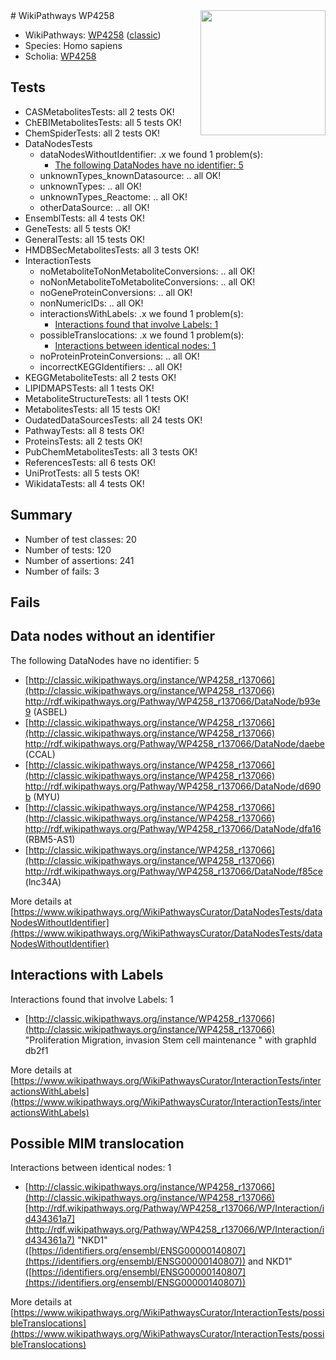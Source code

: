 <img style="float: right; width: 200px" src="https://upload.wikimedia.org/wikipedia/commons/thumb/8/83/Wplogo_with_text_500.png/640px-Wplogo_with_text_500.png" />
# WikiPathways WP4258

* WikiPathways: [WP4258](https://wikipathways.org/pathways/WP4258) ([classic](https://classic.wikipathways.org/instance/WP4258))
* Species: Homo sapiens
* Scholia: [WP4258](https://scholia.toolforge.org/wikipathways/WP4258)
## Tests
* CASMetabolitesTests: all 2 tests OK!
* ChEBIMetabolitesTests: all 5 tests OK!
* ChemSpiderTests: all 2 tests OK!
* DataNodesTests
    * dataNodesWithoutIdentifier: .x we found 1 problem(s):
        * [The following DataNodes have no identifier: 5](#d2d32fa4)
    * unknownTypes_knownDatasource: .. all OK!
    * unknownTypes: .. all OK!
    * unknownTypes_Reactome: .. all OK!
    * otherDataSource: .. all OK!
* EnsemblTests: all 4 tests OK!
* GeneTests: all 5 tests OK!
* GeneralTests: all 15 tests OK!
* HMDBSecMetabolitesTests: all 3 tests OK!
* InteractionTests
    * noMetaboliteToNonMetaboliteConversions: .. all OK!
    * noNonMetaboliteToMetaboliteConversions: .. all OK!
    * noGeneProteinConversions: .. all OK!
    * nonNumericIDs: .. all OK!
    * interactionsWithLabels: .x we found 1 problem(s):
        * [Interactions found that involve Labels: 1](#630d2678)
    * possibleTranslocations: .x we found 1 problem(s):
        * [Interactions between identical nodes: 1](#1c118206)
    * noProteinProteinConversions: .. all OK!
    * incorrectKEGGIdentifiers: .. all OK!
* KEGGMetaboliteTests: all 2 tests OK!
* LIPIDMAPSTests: all 1 tests OK!
* MetaboliteStructureTests: all 1 tests OK!
* MetabolitesTests: all 15 tests OK!
* OudatedDataSourcesTests: all 24 tests OK!
* PathwayTests: all 8 tests OK!
* ProteinsTests: all 2 tests OK!
* PubChemMetabolitesTests: all 3 tests OK!
* ReferencesTests: all 6 tests OK!
* UniProtTests: all 5 tests OK!
* WikidataTests: all 4 tests OK!


## Summary

* Number of test classes: 20
* Number of tests: 120
* Number of assertions: 241
* Number of fails: 3

## Fails

<a name="d2d32fa4" />

## Data nodes without an identifier

The following DataNodes have no identifier: 5

* [http://classic.wikipathways.org/instance/WP4258_r137066](http://classic.wikipathways.org/instance/WP4258_r137066) http://rdf.wikipathways.org/Pathway/WP4258_r137066/DataNode/b93e9 (ASBEL)
* [http://classic.wikipathways.org/instance/WP4258_r137066](http://classic.wikipathways.org/instance/WP4258_r137066) http://rdf.wikipathways.org/Pathway/WP4258_r137066/DataNode/daebe (CCAL)
* [http://classic.wikipathways.org/instance/WP4258_r137066](http://classic.wikipathways.org/instance/WP4258_r137066) http://rdf.wikipathways.org/Pathway/WP4258_r137066/DataNode/d690b (MYU)
* [http://classic.wikipathways.org/instance/WP4258_r137066](http://classic.wikipathways.org/instance/WP4258_r137066) http://rdf.wikipathways.org/Pathway/WP4258_r137066/DataNode/dfa16 (RBM5-AS1)
* [http://classic.wikipathways.org/instance/WP4258_r137066](http://classic.wikipathways.org/instance/WP4258_r137066) http://rdf.wikipathways.org/Pathway/WP4258_r137066/DataNode/f85ce (lnc34A)


More details at [https://www.wikipathways.org/WikiPathwaysCurator/DataNodesTests/dataNodesWithoutIdentifier](https://www.wikipathways.org/WikiPathwaysCurator/DataNodesTests/dataNodesWithoutIdentifier)

<a name="630d2678" />

## Interactions with Labels

Interactions found that involve Labels: 1

* [http://classic.wikipathways.org/instance/WP4258_r137066](http://classic.wikipathways.org/instance/WP4258_r137066) "Proliferation
Migration, invasion
Stem cell maintenance
" with graphId db2f1


More details at [https://www.wikipathways.org/WikiPathwaysCurator/InteractionTests/interactionsWithLabels](https://www.wikipathways.org/WikiPathwaysCurator/InteractionTests/interactionsWithLabels)

<a name="1c118206" />

## Possible MIM translocation

Interactions between identical nodes: 1

* [http://classic.wikipathways.org/instance/WP4258_r137066](http://classic.wikipathways.org/instance/WP4258_r137066) [http://rdf.wikipathways.org/Pathway/WP4258_r137066/WP/Interaction/id434361a7](http://rdf.wikipathways.org/Pathway/WP4258_r137066/WP/Interaction/id434361a7) "NKD1" ([https://identifiers.org/ensembl/ENSG00000140807](https://identifiers.org/ensembl/ENSG00000140807)) and 
NKD1" ([https://identifiers.org/ensembl/ENSG00000140807](https://identifiers.org/ensembl/ENSG00000140807))


More details at [https://www.wikipathways.org/WikiPathwaysCurator/InteractionTests/possibleTranslocations](https://www.wikipathways.org/WikiPathwaysCurator/InteractionTests/possibleTranslocations)

